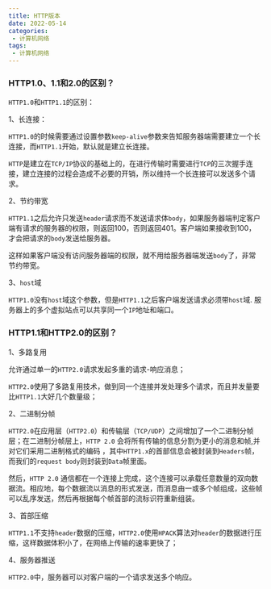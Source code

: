 ```yaml
---
title: HTTP版本
date: 2022-05-14
categories:
 - 计算机网络
tags:
 - 计算机网络
---
```


### HTTP1.0、1.1和2.0的区别？

`HTTP1.0`和`HTTP1.1`的区别：

1、长连接：

`HTTP1.0`的时候需要通过设置参数`keep-alive`参数来告知服务器端需要建立一个长连接，而`HTTP1.1`开始，默认就是建立长连接。

`HTTP`是建立在`TCP/IP`协议的基础上的，在进行传输时需要进行`TCP`的三次握手连接，建立连接的过程会造成不必要的开销，所以维持一个长连接可以发送多个请求。

2、节约带宽

`HTTP1.1`之后允许只发送`header`请求而不发送请求体`body`，如果服务器端判定客户端有请求的服务器的权限，则返回100，否则返回401。客户端如果接收到100，才会把请求的`body`发送给服务器。

这样如果客户端没有访问服务器端的权限，就不用给服务器端发送`body`了，非常节约带宽。

3、`host`域

`HTTP1.0`没有`host`域这个参数，但是`HTTP1.1`之后客户端发送请求必须带`host`域. 服务器上的多个虚拟站点可以共享同一个`IP`地址和端口。

### HTTP1.1和HTTP2.0的区别？

1、多路复用

允许通过单一的`HTTP2.0`请求发起多重的请求-响应消息；

`HTTP2.0`使用了多路复用技术，做到同一个连接并发处理多个请求，而且并发量要比`HTTP1.1`大好几个数量级；

2、二进制分帧

`HTTP2.0`在应用层（`HTTP2.0`）和传输层（`TCP/UDP`）之间增加了一个二进制分帧层；在二进制分帧层上，`HTTP 2.0` 会将所有传输的信息分割为更小的消息和帧,并对它们采用二进制格式的编码 ，其中`HTTP1.x`的首部信息会被封装到`Headers`帧，而我们的`request body`则封装到`Data`帧里面。

然后，`HTTP 2.0` 通信都在一个连接上完成，这个连接可以承载任意数量的双向数据流。相应地，每个数据流以消息的形式发送，而消息由一或多个帧组成，这些帧可以乱序发送，然后再根据每个帧首部的流标识符重新组装。

3、首部压缩

`HTTP1.1`不支持`header`数据的压缩，`HTTP2.0`使用`HPACK`算法对`header`的数据进行压缩，这样数据体积小了，在网络上传输的速率更快了；

4、服务器推送

`HTTP2.0`中，服务器可以对客户端的一个请求发送多个响应。

